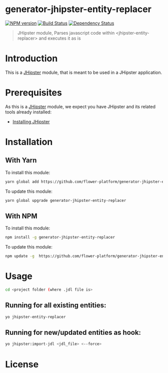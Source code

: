 # generator-jhipster-entity-replacer
[![NPM version][npm-image]][npm-url] [![Build Status][travis-image]][travis-url] [![Dependency Status][daviddm-image]][daviddm-url]
> JHipster module, Parses javascript code within &lt;jhipster-entity-replacer&gt; and executes it as is

# Introduction

This is a [JHipster](http://jhipster.github.io/) module, that is meant to be used in a JHipster application.

# Prerequisites

As this is a [JHipster](http://jhipster.github.io/) module, we expect you have JHipster and its related tools already installed:

- [Installing JHipster](https://jhipster.github.io/installation.html)

# Installation

## With Yarn

To install this module:

```bash
yarn global add https://github.com/flower-platform/generator-jhipster-entity-replacer
```

To update this module:

```bash
yarn global upgrade generator-jhipster-entity-replacer
```

## With NPM

To install this module:

```bash
npm install -g generator-jhipster-entity-replacer
```

To update this module:

```bash
npm update -g  https://github.com/flower-platform/generator-jhipster-entity-replacer
```

# Usage
```bash
cd <project folder (where .jdl file is>
```
## Running for all existing entities:
```bash
yo jhipster-entity-replacer
```


## Running for new/updated entities as hook:
```bash
yo jhipster:import-jdl <jdl_file> <--force>
```
# License



[npm-image]: https://img.shields.io/npm/v/generator-jhipster-entity-replacer.svg
[npm-url]: https://npmjs.org/package/generator-jhipster-entity-replacer
[travis-image]: https://travis-ci.org/entity/generator-jhipster-entity-replacer.svg?branch=master
[travis-url]: https://travis-ci.org/entity/generator-jhipster-entity-replacer
[daviddm-image]: https://david-dm.org/entity/generator-jhipster-entity-replacer.svg?theme=shields.io
[daviddm-url]: https://david-dm.org/entity/generator-jhipster-entity-replacer

